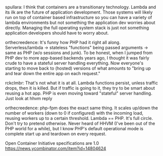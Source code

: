 spullara: I think that containers are a transitionary technology. Lambda and its ilk are the future of application development. Those systems will likely run on top of container based infrastructure so you can have a variety of lambda environments but not something the application dev worries about directly. Managing the full operating system stack is just not something application developers should have to worry about.

orthecreedence: It's funny how PHP had it right all along. Serverless/lambda -> stateless "functions" being passed arguments -> same as PHP (w/o sessions and junk).
To be honest, when I jumped from PHP dev to more app-based backends years ago, I thought it was fairly crude to have a stateful server handling everything. Now everyone's starting to move back to (hosted) versions of what amounts to "bring up and tear down the entire app on each request."

rckclmbr: That's not what it is at all. Lambda functions persist, unless traffic drops, then it is killed. But if traffic is going to it, they try to be smart about reusing a hot app.
PHP is even moving toward "stateful" server handling. Just look at hhvm
reply
	
orthecreedence: php-fpm does the exact same thing. It scales up/down the number of workers (down to 0 if configured) with the incoming load, reusing workers up to a certain threshold.
Lambda == PHP. It's full circle. Don't try to pretend otherwise.
Never heard of HHVM (I've been out of the PHP world for a while), but I know PHP's default operational mode is complete start up and teardown on every request.

Open Container Initiative specifications are 1.0 https://news.ycombinator.com/item?id=14804624
